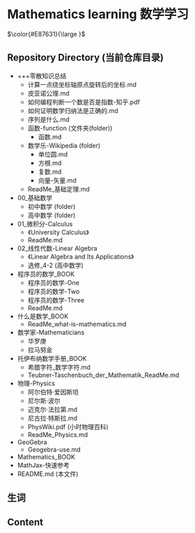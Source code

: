 # Mathematics learning 数学学习


$\color{#E87631}{\large }$
$\quad$

## Repository Directory (当前仓库目录)
- +++零散知识总结
    + 计算一点绕坐标轴原点旋转后的坐标.md
    + 皮亚诺公理.md
    + 如何编程判断一个数是否是指数-知乎.pdf
    + 如何证明数学归纳法是正确的.md
    + 序列是什么.md
    + 函数-function (文件夹(folder))
        - 函数.md
    + 数学乐-Wikipedia (folder)
        - 单位圆.md
        - 方根.md
        - 复数.md
        - 向量-矢量.md
    + ReadMe_基础定理.md
- 00_基础数学
    + 初中数学 (folder)
    + 高中数学 (folder)
- 01_微积分-Calculus
    + 《University Calculus》
    + ReadMe.md
- 02_线性代数-Linear Algebra
    + 《Linear Algebra and Its Applications》
    + 选修_4-2 (高中数学)
- 程序员的数学_BOOK
    + 程序员的数学-One
    + 程序员的数学-Two
    + 程序员的数学-Three
    + ReadMe.md
- 什么是数学_BOOK
    + ReadMe_what-is-mathematics.md
- 数学家-Mathematicians
    + 华罗庚
    + 拉马努金
- 托伊布纳数学手册_BOOK
    + 希腊字符_数学字符.md
    + Teubner-Taschenbuch_der_Mathematik_ReadMe.md
- 物理-Physics
    + 阿尔伯特·爱因斯坦
    + 尼尔斯·波尔
    + 迈克尔·法拉第.md
    + 尼古拉·特斯拉.md
    + PhysWiki.pdf (小时物理百科)
    + ReadMe_Physics.md
- GeoGebra
    + Geogebra-use.md
- Mathematics_BOOK
- MathJax-快速参考
- README.md (本文件)



## 生词



## Content








